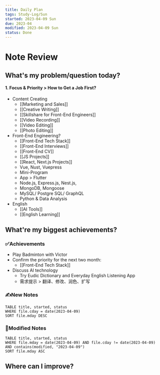 ```yaml
---
title: Daily Plan
tags: Study-Log/Sun
started: 2023-04-09 Sun
due: 2023-04
modified: 2023-04-09 Sun
status: Done
---
```

# Note Review
## What's my problem/question today?
#### 1. Focus & Priority > How to Get a Job First?
- Content Creating 
	- [[Marketing and Sales]]
	- [[Creative Writing]]
	- [[Skillshare for Front-End Engineers]]
	- [[Video Recording]]
	- [[Video Editing]]
	- [[Photo Editing]]
- Front-End Engineering?
	- [[Front-End Tech Stack]]
	- [[Front-End Interviews]]
	- [[Front-End CV]]
	- [[JS Projects]]
	- [[React, Next.js Projects]]
	- Vue, Nust, Vuepress
	- Mini-Program
	- App > Flutter
	- Node.js, Express.js, Nest.js,
	- MongoDB, Mongoose
	- MySQL/ Postgre SQL/ GraphQL
	- Python & Data Analysis
- English
	- [[AI Tools]]
	- [[English Learning]]
## What're my biggest achievements?
### ✅Achievements
- Play Badminton with Victor
- Confirm the priority for the next two month:
	- [[Front-End Tech Stack]]
- Discuss AI technology
	- Try Eudic Dictionary and Everyday English Listening App
	- 需求提示 > 翻译、修改、润色、扩写
### ✍️New Notes

```dataview
TABLE title, started, status
WHERE file.cday = date(2023-04-09)
SORT file.mday DESC
```

### 📝Modified Notes

```dataview
TABLE title, started, status
WHERE file.mday = date(2023-04-09) AND file.cday != date(2023-04-09) AND contains(modified, "2023-04-09")
SORT file.mday ASC
```

## Where can I improve?
